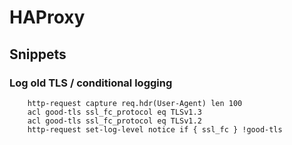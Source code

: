 # HAProxy


## Snippets

### Log old TLS / conditional logging

```
    http-request capture req.hdr(User-Agent) len 100
    acl good-tls ssl_fc_protocol eq TLSv1.3
    acl good-tls ssl_fc_protocol eq TLSv1.2
    http-request set-log-level notice if { ssl_fc } !good-tls
```
